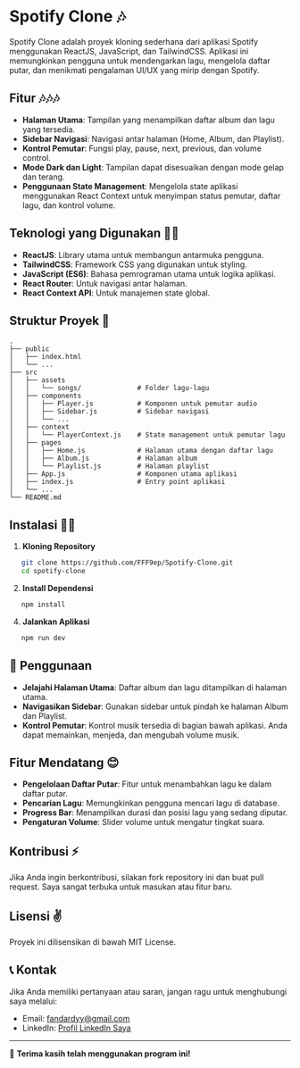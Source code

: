# Spotify Clone 🎶

Spotify Clone adalah proyek kloning sederhana dari aplikasi Spotify menggunakan ReactJS, JavaScript, dan TailwindCSS. Aplikasi ini memungkinkan pengguna untuk mendengarkan lagu, mengelola daftar putar, dan menikmati pengalaman UI/UX yang mirip dengan Spotify.

## Fitur 🎶🎶🎶

- **Halaman Utama**: Tampilan yang menampilkan daftar album dan lagu yang tersedia.
- **Sidebar Navigasi**: Navigasi antar halaman (Home, Album, dan Playlist).
- **Kontrol Pemutar**: Fungsi play, pause, next, previous, dan volume control.
- **Mode Dark dan Light**: Tampilan dapat disesuaikan dengan mode gelap dan terang.
- **Penggunaan State Management**: Mengelola state aplikasi menggunakan React Context untuk menyimpan status pemutar, daftar lagu, dan kontrol volume.

## Teknologi yang Digunakan 👩‍💻

- **ReactJS**: Library utama untuk membangun antarmuka pengguna.
- **TailwindCSS**: Framework CSS yang digunakan untuk styling.
- **JavaScript (ES6)**: Bahasa pemrograman utama untuk logika aplikasi.
- **React Router**: Untuk navigasi antar halaman.
- **React Context API**: Untuk manajemen state global.

## Struktur Proyek 📂

```plaintext
.
├── public
│   ├── index.html
│   └── ...
├── src
│   ├── assets
│   │   └── songs/              # Folder lagu-lagu
│   ├── components
│   │   ├── Player.js           # Komponen untuk pemutar audio
│   │   ├── Sidebar.js          # Sidebar navigasi
│   │   └── ...
│   ├── context
│   │   └── PlayerContext.js    # State management untuk pemutar lagu
│   ├── pages
│   │   ├── Home.js             # Halaman utama dengan daftar lagu
│   │   ├── Album.js            # Halaman album
│   │   └── Playlist.js         # Halaman playlist
│   ├── App.js                  # Komponen utama aplikasi
│   ├── index.js                # Entry point aplikasi
│   └── ...
└── README.md
```

## Instalasi 🧑‍🏫

1. **Kloning Repository**

```bash
   git clone https://github.com/FFF9ep/Spotify-Clone.git
   cd spotify-clone
```

2. **Install Dependensi**

```bash
   npm install
```

4. **Jalankan Aplikasi**

```bash
   npm run dev
```

## 📘 Penggunaan

- **Jelajahi Halaman Utama**: Daftar album dan lagu ditampilkan di halaman utama.
- **Navigasikan Sidebar**: Gunakan sidebar untuk pindah ke halaman Album dan Playlist.
- **Kontrol Pemutar**: Kontrol musik tersedia di bagian bawah aplikasi. Anda dapat memainkan, menjeda, dan mengubah volume musik.

## Fitur Mendatang 😊

- **Pengelolaan Daftar Putar**: Fitur untuk menambahkan lagu ke dalam daftar putar.
- **Pencarian Lagu**: Memungkinkan pengguna mencari lagu di database.
- **Progress Bar**: Menampilkan durasi dan posisi lagu yang sedang diputar.
- **Pengaturan Volume**: Slider volume untuk mengatur tingkat suara.

## Kontribusi ⚡

Jika Anda ingin berkontribusi, silakan fork repository ini dan buat pull request. Saya sangat terbuka untuk masukan atau fitur baru.

## Lisensi ✌️

Proyek ini dilisensikan di bawah MIT License.

## 📞 Kontak

Jika Anda memiliki pertanyaan atau saran, jangan ragu untuk menghubungi saya melalui:

- Email: [fandardyy@gmail.com](mailto:fandardyy@gmail.com)
- LinkedIn: [Profil LinkedIn Saya](https://www.linkedin.com/in/fandiardyan111)

---

🌟 **Terima kasih telah menggunakan program ini!**
